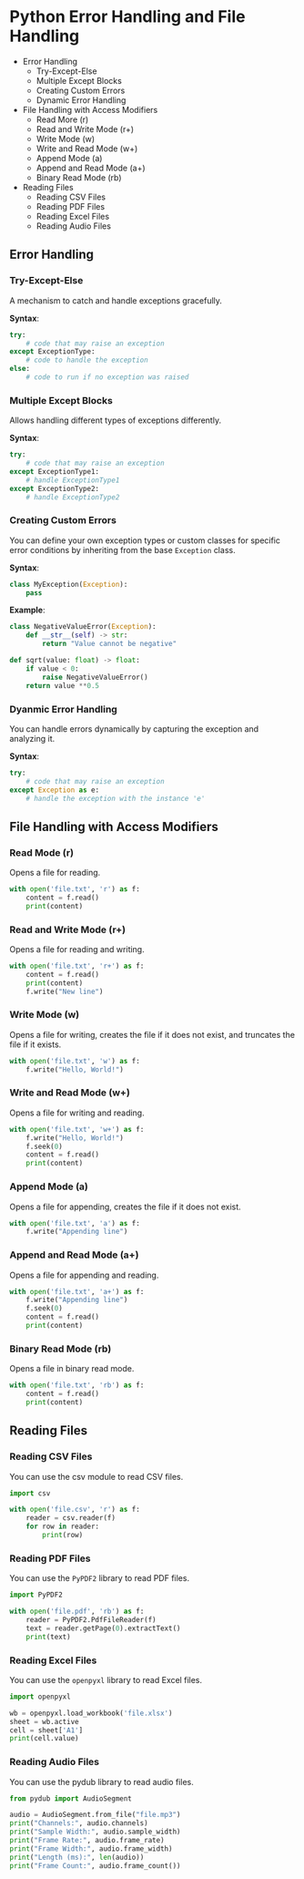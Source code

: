# Python Error Handling and File Handling

* Error Handling
  * Try-Except-Else
  * Multiple Except Blocks
  * Creating Custom Errors
  * Dynamic Error Handling
* File Handling with Access Modifiers
  * Read More (r)
  * Read and Write Mode (r+)
  * Write Mode (w)
  * Write and Read Mode (w+)
  * Append Mode (a)
  * Append and Read Mode (a+)
  * Binary Read Mode (rb)
* Reading Files
  * Reading CSV Files
  * Reading PDF Files
  * Reading Excel Files
  * Reading Audio Files

## Error Handling

### Try-Except-Else

A mechanism to catch and handle exceptions gracefully.

**Syntax**: 
```python
try:
    # code that may raise an exception
except ExceptionType:
    # code to handle the exception
else:
    # code to run if no exception was raised
```

### Multiple Except Blocks

Allows handling different types of exceptions differently.

**Syntax**:
```python
try:
    # code that may raise an exception
except ExceptionType1:
    # handle ExceptionType1
except ExceptionType2:
    # handle ExceptionType2
```

### Creating Custom Errors

You can define your own exception types or custom classes for specific error conditions by inheriting from the base `Exception` class.

**Syntax**:
```python
class MyException(Exception):
    pass
```

**Example**:
```python
class NegativeValueError(Exception):
    def __str__(self) -> str:
        return "Value cannot be negative"

def sqrt(value: float) -> float:
    if value < 0:
        raise NegativeValueError()
    return value **0.5

```

### Dyanmic Error Handling

You can handle errors dynamically by capturing the exception and analyzing it.

**Syntax**:
```python
try:
    # code that may raise an exception
except Exception as e:
    # handle the exception with the instance 'e'
```

## File Handling with Access Modifiers

### Read Mode (r)

Opens a file for reading.

```python
with open('file.txt', 'r') as f:
    content = f.read()
    print(content)
```

### Read and Write Mode (r+)

Opens a file for reading and writing.

```python
with open('file.txt', 'r+') as f:
    content = f.read()
    print(content)
    f.write("New line")
```

### Write Mode (w)

Opens a file for writing, creates the file if it does not exist, and truncates the file if it exists.

```python
with open('file.txt', 'w') as f:
    f.write("Hello, World!")
```

### Write and Read Mode (w+)

Opens a file for writing and reading.

```python
with open('file.txt', 'w+') as f:
    f.write("Hello, World!")
    f.seek(0)
    content = f.read()
    print(content)
```

### Append Mode (a)

Opens a file for appending, creates the file if it does not exist.

```python
with open('file.txt', 'a') as f:
    f.write("Appending line")
```

### Append and Read Mode (a+)

Opens a file for appending and reading.

```python
with open('file.txt', 'a+') as f:
    f.write("Appending line")
    f.seek(0)
    content = f.read()
    print(content)
```

### Binary Read Mode (rb)

Opens a file in binary read mode.

```python
with open('file.txt', 'rb') as f:
    content = f.read()
    print(content)
```

## Reading Files

### Reading CSV Files

You can use the csv module to read CSV files.

```python
import csv

with open('file.csv', 'r') as f:
    reader = csv.reader(f)
    for row in reader:
        print(row)
```

### Reading PDF Files

You can use the `PyPDF2` library to read PDF files.

```python
import PyPDF2

with open('file.pdf', 'rb') as f:
    reader = PyPDF2.PdfFileReader(f)
    text = reader.getPage(0).extractText()
    print(text)
```

### Reading Excel Files

You can use the `openpyxl` library to read Excel files.

```python
import openpyxl

wb = openpyxl.load_workbook('file.xlsx')
sheet = wb.active
cell = sheet['A1']
print(cell.value)
```

### Reading Audio Files

You can use the pydub library to read audio files.

```python
from pydub import AudioSegment

audio = AudioSegment.from_file("file.mp3")
print("Channels:", audio.channels)
print("Sample Width:", audio.sample_width)
print("Frame Rate:", audio.frame_rate)
print("Frame Width:", audio.frame_width)
print("Length (ms):", len(audio))
print("Frame Count:", audio.frame_count())
```